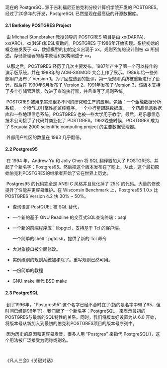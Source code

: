 现在的 PostgreSQL 源于吉利福尼亚伯克利分校计算机学院开发的 POSTGRES。经过了20多年的开发，PostgreSQL 已然是现在最高级的开源数据库。



#### 2.1 Berkeley POSTGRES Project

​	由 Michael Stonebraker 教授领导的 POSTGRES 项目是由 xx(DARPA)、xx(ARO)、xx(NSF)和ESL资助的。POSTGRES 于1986年开始实现。系统初始的概念被发表于 xx，数据模型的初始定义出现于 xx。规则系统的设计则被 xx 所描述。存储管理器的基本原理和架构阐述于 xx。

​	从那之后，POSTGRES 经历了几次主要发布。1987年产生了第一个可以操作的演示版系统，并在 1988年的 ACM-SIGMOD 大会上作了展示。1989年给一些外部用户发布了 Version 1。为了回应遭到的批评，第一版规则系统被重新进行了设计，然后在 1990年6月发布了 Version 2。1991年发布了 Version 3，该版本支持了多个存储管理器，改进了查询执行器，并且重写了规则系统。

​	POSTGRES 被用来实现很多不同的研究和生产的应用。包括：一个金融数据分析系统，一个喷气式引擎性能监控程序，一个小行星跟踪数据库，一个药品信息数据库和一些地理信息系统。POSTGRES 也被一些大学用于教学。最后，易乐思信息技术公司接手了代码并商业化了 POSTGRES。1992晚些时候，POSTGRES 成为了 Sequoia 2000 scientific computing project 的主要数据管理器。

​	外部用户社区的数量在 1993 几乎翻倍。



#### 2.2 Postgres95

​	在 1994 年，Andrew Yu 和 Jolly Chen 将 SQL 翻译器加入了 POSTGRES。并起了个新名字：Postgres95。然后把这个版本发布在了网上，从此，这个最初原始伯克利POSTGRES的继承者开始了它在世界上历史。

​	Postgres95 的代码完全是 ANSI C 风格并且优化掉了 25% 的代码。大量的修改提升了性能并更容易维护。在 Wisconsin Benchmark 上，Postgres95 1.0.x 比 POSTGRES Version 4.2 快 30% ~ 50%。

* 查询语言 PostQUEL 被 SQL 替代，

* 一个新的基于 GNU Readline 的交互式SQL查询终端：psql

* 一个新的前端程序库：libpgtcl，支持基于 Tcl 的客户端。

  一个简单的shell：pgtclsh，提供了新的 Tcl 命令

* 大对象接口被全面修改。

* 实例级别的规则系统被移除了。重写规则已然可用。

* 一份简单的教程

* GNU make 替代 BSD make 



#### 2.3 PostgreSQL

​	到了1996年，"Postgres95" 这个名字已经不合时宜了(指的是名字中带了95，但时间已经是96年了)。我们起了一个新名字：PostgreSQL，来表示最初的POSTGRES与最新的SQL特性的关系。同时，我们将版本好设置为从 6.0 开始，将版本号从新加入到最初的伯克利POSTGRES项目的版本号序列中。

​	因为历史的原因和更容易发音，很多人用 "Postgres" 来指代 PostgreSQL()，这个用法被广泛接受为昵称或别名。

​	



《凡人三会》《关键对话》

